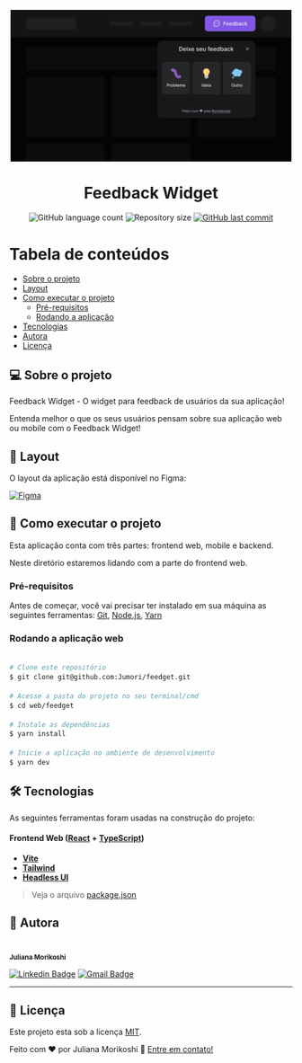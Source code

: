 <p align="center">
  <img alt="Feedback Widget" src=".github/Desktop.svg" width="500px" align="center">
</p>

<h1 align="center">
  Feedback Widget
</h1>

<p align="center">
  <img alt="GitHub language count" src="https://img.shields.io/github/languages/count/Jumori/feedget?color=%2304D361">

  <img alt="Repository size" src="https://img.shields.io/github/repo-size/Jumori/feedget">

  <a href="https://github.com/Jumori/feedget/commits/master">
    <img alt="GitHub last commit" src="https://img.shields.io/github/last-commit/Jumori/feedget">
  </a>
</p>

Tabela de conteúdos
=================
<!--ts-->
   * [Sobre o projeto](#-sobre-o-projeto)
   * [Layout](#-layout)
   * [Como executar o projeto](#-como-executar-o-projeto)
     * [Pré-requisitos](#pré-requisitos)
     * [Rodando a aplicação](#rodando-a-aplicação-mobile)
   * [Tecnologias](#-tecnologias)
   * [Autora](#-autora)
   * [Licença](#user-content--licença)
<!--te-->


## 💻 Sobre o projeto

Feedback Widget - O widget para feedback de usuários da sua aplicação!

Entenda melhor o que os seus usuários pensam sobre sua aplicação web ou mobile com o Feedback Widget!

## 🎨 Layout

O layout da aplicação está disponível no Figma:

<a href="https://www.figma.com/file/0EE0HrWV8NLILbF3yIAYdJ/Feedback-Widget-Community">
  <img alt="Figma" src="https://img.shields.io/badge/Acessar%20Layout%20-Figma-%2304D361">
</a>

## 🚀 Como executar o projeto

Esta aplicação conta com três partes: frontend web, mobile e backend.

Neste diretório estaremos lidando com a parte do frontend web.

### Pré-requisitos

Antes de começar, você vai precisar ter instalado em sua máquina as seguintes ferramentas:
[Git](https://git-scm.com), [Node.js](https://nodejs.org/en/), [Yarn](https://yarnpkg.com/)


### Rodando a aplicação web

```bash

# Clone este repositório
$ git clone git@github.com:Jumori/feedget.git

# Acesse a pasta do projeto no seu terminal/cmd
$ cd web/feedget

# Instale as dependências
$ yarn install

# Inicie a aplicação no ambiente de desenvolvimento
$ yarn dev

```

## 🛠 Tecnologias

As seguintes ferramentas foram usadas na construção do projeto:

#### **Frontend Web**  ([React](https://reactjs.org/)  +  [TypeScript](https://www.typescriptlang.org/))

-   **[Vite](https://vitejs.dev/)**
-   **[Tailwind](https://tailwindcss.com/)**
-   **[Headless UI](https://headlessui.dev/)**

> Veja o arquivo  [package.json](https://github.com/Jumori/feedget/blob/master/web/feedget/package.json)


## 🦸 Autora

<a href="https://github.com/Jumori">
 <img style="border-radius: 50%;" src="https://avatars1.githubusercontent.com/u/44618499?s=460&u=691cddb486d4b665417d25d8a575e508d6ef9563&v=4" width="100px;" alt=""/>
 <br />
 <sub><b>Juliana Morikoshi</b></sub></a>
 <br />

[![Linkedin Badge](https://img.shields.io/badge/-Juliana-blue?style=flat-square&logo=Linkedin&logoColor=white&link=https://www.linkedin.com/in/julianamorikoshi/)](https://www.linkedin.com/in/julianamorikoshi/)
[![Gmail Badge](https://img.shields.io/badge/-julianamorikoshi@gmail.com-c14438?style=flat-square&logo=Gmail&logoColor=white&link=mailto:julianamorikoshi@gmail.com)](mailto:julianamorikoshi@gmail.com)

---

## 📝 Licença

Este projeto esta sob a licença [MIT](../../LICENSE).

Feito com ❤️ por Juliana Morikoshi 👋 [Entre em contato!](https://www.linkedin.com/in/julianamorikoshi/)
